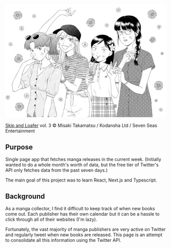 ![Skip and Loafer](public/skip-and-loafer.png)
<figcaption><a href="https://sevenseasentertainment.com/series/skip-and-loafer/" target="_blank">Skip and Loafer</a> vol. 3 © Misaki Takamatsu / Kodansha Ltd / Seven Seas Entertainment</figcaption>

## Purpose
Single page app that fetches manga releases in the current week. (Initially wanted to do a whole month's worth of data, but the free tier of Twitter's API only fetches data from the past seven days.)

The main goal of this project was to learn React, Next.js and Typescript.

## Background
As a manga collector, I find it difficult to keep track of when new books come out. Each publisher has their own calendar but it can be a hassle to click through all of their websites (I'm lazy).

Fortunately, the vast majority of manga publishers are very active on Twitter and regularly tweet when new books are released. This page is an attempt to consolidate all this information using the Twitter API.